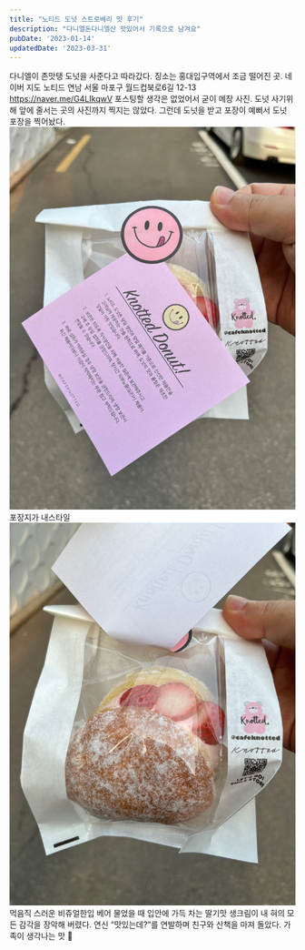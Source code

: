 ```yaml
---
title: "노티드 도넛 스트로베리 맛 후기"
description: "다니엘돈다니엘산 맛있어서 기록으로 남겨요"
pubDate: '2023-01-14'
updatedDate: '2023-03-31'
---
```


다니엘이 존맛탱 도넛을 사준다고 따라갔다. 징소는 홍대입구역에서 조금 떨어진 곳.
네이버 지도
노티드 연남
서울 마포구 월드컵북로6길 12-13
https://naver.me/G4LIkqwV
포스팅할 생각은 없었어서 굳이 메장 사진. 도넛 사기위해 앞에 줄서는 곳의 사진까지 찍지는 않았다. 그런데 도넛을 받고 포장이 예뻐서 도넛 포장을 찍어놨다.
![포장지가 내스타일](/content/images/2023/01/EFD4E3D5-D1D1-47B0-9B34-8BE0B6BA2DED.jpeg)포장지가 내스타일![먹음직 스러운 비쥬얼](/content/images/2023/01/17C268F6-A159-42A2-97CF-D1F4648A52E1.jpeg)먹음직 스러운 비쥬얼한입 베어 물었을 때 입안에 가득 차는 딸기맛 생크림이 내 혀의 모든 감각을 장악해 버렸다. 연신 “맛있는데?”를 연발하며 친구와 산책을 마져 돌았다.
가족이 생각나는 맛 👅